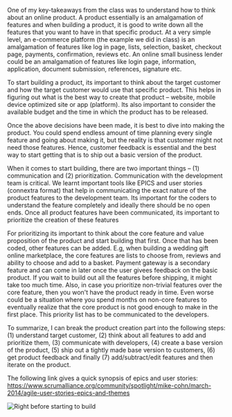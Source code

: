 One of my key-takeaways from the class was to understand how to think about an online product. A product essentially is an amalgamation of features and when building a product, it is good to write down all the features that you want to have in that specific product. At a very simple level, an e-commerce platform (the example we did in class) is an amalgamation of features like log in page, lists, selection, basket, checkout page, payments, confirmation, reviews etc. An online small business lender could be an amalgamation of features like login page, information, application, document submission, references, signature etc. 

To start building a product, its important to think about the target customer and how the target customer would use that specific product. This helps in figuring out what is the best way to create that product – website, mobile device optimized site or app (platform). Its also important to consider the available budget and the time in which the product has to be released. 

Once the above decisions have been made, it is best to dive into making the product. You could spend endless amount of time planning every single feature and going about making it, but the reality is that customer might not need those features. Hence, customer feedback is essential and the best way to start getting that is to ship out a basic version of the product. 

When it comes to start building, there are two important things – (1) communication and (2) prioritization. Communication with the development team is critical. We learnt important tools like EPICS and user stories (connextra format) that help in communicating the exact nature of the product features to the development team. Its important for the coders to understand the feature completely and ideally there should be no open ends. Once all product features have been communicated, its important to prioritize the creation of these features

For prioritizing its important to think about the core feature and value proposition of the product and start building that first. Once that has been coded, other features can be added. E.g, when building a wedding gift online marketplace, the core features are lists to choose from, reviews and ability to choose and add to a basket. Payment gateway is a secondary feature and can come in later once the user givees feedback on the basic product. If you wait to build out all the features before shipping, it might take too much time. Also, in case you prioritize non-trivial features over the core feature, then you won't have the product ready in time. Even worse could be a situation where you spend months on non-core features to eventually realize that the core product is not good enough to make in the first place. This priority list has to be communicated to the developers.

To summarize, I can break the product creation part into the following steps: (1) understand target customer, (2) think about all features to add and prioritize them, (3) communicate with developers, (4) create a base version of the product, (5) ship out a tightly made base version to customers, (6) get product feedback and finally (7) add/subtract/edit features and then iterate on the product.

The following link  gives a quick synopsis of epics and user stories: https://www.scrumalliance.org/community/spotlight/mike-cohn/march-2014/agile-user-stories-epics-and-themes

![Right before starting to build](http://cache.lego.com/r/george/-/media/franchises/george/product/product%20images/producttout_build__289x211.jpg?l.r2=-2088892859)
